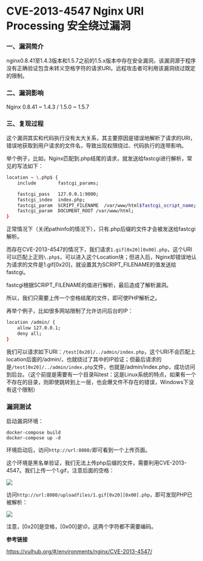 # CVE-2013-4547 Nginx URI Processing 安全绕过漏洞

### 一、漏洞简介

nginx0.8.41至1.4.3版本和1.5.7之前的1.5.x版本中存在安全漏洞，该漏洞源于程序没有正确验证包含未转义空格字符的请求URI。远程攻击者可利用该漏洞绕过既定的限制。

### 二、漏洞影响

Nginx 0.8.41 ~ 1.4.3 / 1.5.0 ~ 1.5.7

### 三、复现过程

这个漏洞其实和代码执行没有太大关系，其主要原因是错误地解析了请求的URI，错误地获取到用户请求的文件名，导致出现权限绕过、代码执行的连带影响。

举个例子，比如，Nginx匹配到.php结尾的请求，就发送给fastcgi进行解析，常见的写法如下：


```bash
location ~ \.php$ {
    include        fastcgi_params;

    fastcgi_pass   127.0.0.1:9000;
    fastcgi_index  index.php;
    fastcgi_param  SCRIPT_FILENAME  /var/www/html$fastcgi_script_name;
    fastcgi_param  DOCUMENT_ROOT /var/www/html;
}
```

正常情况下（关闭pathinfo的情况下），只有.php后缀的文件才会被发送给fastcgi解析。

而存在CVE-2013-4547的情况下，我们请求`1.gif[0x20][0x00].php`，这个URI可以匹配上正则`\.php$`，可以进入这个Location块；但进入后，Nginx却错误地认为请求的文件是1.gif[0x20]，就设置其为SCRIPT_FILENAME的值发送给fastcgi。

fastcgi根据SCRIPT_FILENAME的值进行解析，最后造成了解析漏洞。

所以，我们只需要上传一个空格结尾的文件，即可使PHP解析之。

再举个例子，比如很多网站限制了允许访问后台的IP：


```bash
location /admin/ {
    allow 127.0.0.1;
    deny all;
}
```

我们可以请求如下URI：`/test[0x20]/../admin/index.php`，这个URI不会匹配上location后面的/admin/，也就绕过了其中的IP验证；但最后请求的是`/test[0x20]/../admin/index.php`文件，也就是/admin/index.php，成功访问到后台。（这个前提是需要有一个目录叫test：这是Linux系统的特点，如果有一个不存在的目录，则即使跳转到上一层，也会爆文件不存在的错误，Windows下没有这个限制）

### 漏洞测试

启动漏洞环境：


```
docker-compose build
docker-compose up -d
```

环境启动后，访问`http://url:8080/`即可看到一个上传页面。

这个环境是黑名单验证，我们无法上传php后缀的文件，需要利用CVE-2013-4547。我们上传一个1.gif，注意后面的空格：

![](images/15891958972366.png)


访问`http://url:8080/uploadfiles/1.gif[0x20][0x00].php`，即可发现PHP已被解析：

![](images/15891959135056.png)


注意，[0x20]是空格，[0x00]是\0，这两个字符都不需要编码。

**参考链接**

https://vulhub.org/#/environments/nginx/CVE-2013-4547/